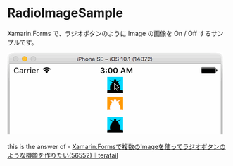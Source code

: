 # RadioImageSample

Xamarin.Forms で、ラジオボタンのように Image の画像を On / Off するサンプルです。

![](screenshot01.gif)

this is the answer of - [Xamarin.Formsで複数のImageを使ってラジオボタンのような機能を作りたい(56552)｜teratail](https://teratail.com/questions/56552) 
